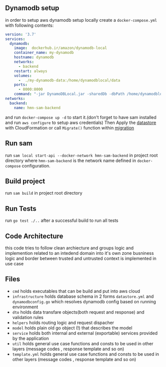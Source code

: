 ## Dynamodb setup
in order to setup aws dynamodb setup locally create a `docker-compose.yml` with following contents:
```yml
version: '3.7'
services:
  dynamodb:
    image:  dockerhub.ir/amazon/dynamodb-local
    container_name: my-dynamodb
    hostname: dynamodb
    networks:
      - backend
    restart: always
    volumes:
      -  ./my-dynamodb-data:/home/dynamodblocal/data
    ports:
      - 8000:8000
    command: "-jar DynamoDBLocal.jar -sharedDb -dbPath /home/dynamodblocal/data/"
networks:
  backend:
    name: hmn-sam-backend
```
and run `docker-compose up -d` to start it.(don't forget to have sam installed and run `aws configure` to setup aws credentials)
Then Apply the [datastore](infrastructure/datastore.yml) with CloudFormation or call `Migrate()` function within [migration](infrastructure/migration.go)
## Run sam
run `sam local start-api --docker-network hmn-sam-backend` in project root directory where `hmn-sam-backend` is the network name defined in `docker-compose` configuration.
## Build project
run `sam build` in project root directory

## Run Tests
run `go test ./..` after a successful build to run all tests

## Code Architecture
this code tries to follow clean archiecture and groups logic and implemention related to an intedend domain into it's own zone
busniness logic and border between trusted and untrusted context is implemented in use case
## Files
* `cmd` holds executables that can be build and put into aws cloud
* `infrastructure` holds database schema in 2 forms `datastore.yml` and `dynamodbconfig.go` which resolves dynamodb config based on running environment
* `dto` holds data transfare objects(both request and response) and validation rules
* `helpers` holds routing logic and request dispacher
* `model` holds plain old go object (!) that describes the model
* `service` holds both internal and external (exportable) services provided by the application
* `util` holds general use case functions and consts to be used in other layers (message codes , response template and so on)
* `template.yml` holds general use case functions and consts to be used in other layers (message codes , response template and so on)